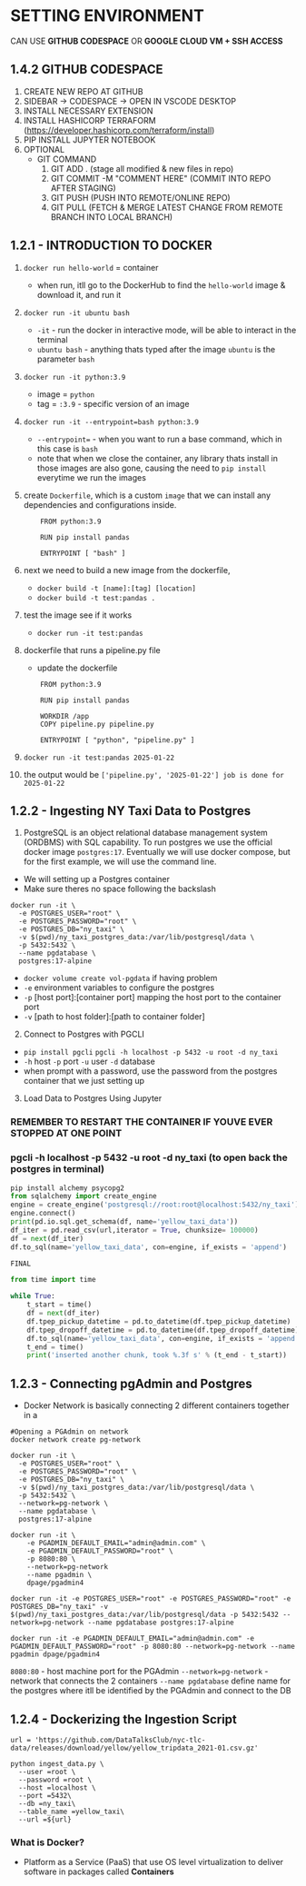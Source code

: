 # SETTING ENVIRONMENT
CAN USE **GITHUB CODESPACE** OR **GOOGLE CLOUD VM + SSH ACCESS**

## 1.4.2 GITHUB CODESPACE
1. CREATE NEW REPO AT GITHUB
2. SIDEBAR -> CODESPACE -> OPEN IN VSCODE DESKTOP
3. INSTALL NECESSARY EXTENSION
4. INSTALL HASHICORP TERRAFORM (https://developer.hashicorp.com/terraform/install)
5. PIP INSTALL JUPYTER NOTEBOOK
6. OPTIONAL
    - GIT COMMAND
        1. GIT ADD . (stage all modified & new files in repo)
        2. GIT COMMIT -M "COMMENT HERE" (COMMIT INTO REPO AFTER STAGING)
        3. GIT PUSH (PUSH INTO REMOTE/ONLINE REPO)
        4. GIT PULL (FETCH & MERGE LATEST CHANGE FROM REMOTE BRANCH INTO LOCAL BRANCH)

## 1.2.1 - INTRODUCTION TO DOCKER
1. ``` docker run hello-world ``` = container
    
    - when run, itll go to the DockerHub to find the ``` hello-world ``` image & download it, and run it
2. ``` docker run -it ubuntu bash ```
    
    - ``` -it ``` - run the docker in interactive mode, will be able to interact in the terminal
    - ``` ubuntu bash ``` - anything thats typed after the image ```ubuntu``` is the parameter ```bash```
3. ``` docker run -it python:3.9 ```
    
    - image = ```python```
    - tag = ``` :3.9 ``` - specific version of an image
4. ``` docker run -it --entrypoint=bash python:3.9 ```

    - ``` --entrypoint= ``` - when you want to run a base command, which in this case is ```bash```
    - note that when we close the container, any library thats install in those images are also gone, causing the need to ```pip install``` everytime we run the images
5. create ```Dockerfile```, which is a custom ```image``` that we can install any dependencies and configurations inside.
    
    ``` docker
        FROM python:3.9

        RUN pip install pandas

        ENTRYPOINT [ "bash" ]
    ``` 
6. next we need to build a new image from the dockerfile,

    - ```docker build -t [name]:[tag] [location]```
    - ```docker build -t test:pandas .```
7. test the image see if it works

    - ```docker run -it test:pandas```

8. dockerfile that runs a pipeline.py file
    
    - update the dockerfile
    ``` docker
        FROM python:3.9

        RUN pip install pandas

        WORKDIR /app
        COPY pipeline.py pipeline.py

        ENTRYPOINT [ "python", "pipeline.py" ]
    ``` 
9.  ```docker run -it test:pandas 2025-01-22```
10. the output would be ```['pipeline.py', '2025-01-22'] job is done for 2025-01-22```

## 1.2.2 - Ingesting NY Taxi Data to Postgres

1. PostgreSQL is an object relational database management system (ORDBMS) with SQL capability. To run postgres we use the official docker image ```postgres:17```. Eventually we will use docker compose, but for the first example, we will use the command line.
- We will setting up a Postgres container
- Make sure theres no space following the backslash
```
docker run -it \
  -e POSTGRES_USER="root" \
  -e POSTGRES_PASSWORD="root" \
  -e POSTGRES_DB="ny_taxi" \
  -v $(pwd)/ny_taxi_postgres_data:/var/lib/postgresql/data \
  -p 5432:5432 \
  --name pgdatabase \
  postgres:17-alpine
```
- ```docker volume create vol-pgdata``` if having problem
- ```-e``` environment variables to configure the postgres
- ```-p``` [host port]:[container port] mapping the host port to the container port
- ```-v``` [path to host folder]:[path to container folder]

2. Connect to Postgres with PGCLI

- ```pip install pgcli```
```pgcli -h localhost -p 5432 -u root -d ny_taxi```
- ```-h``` host ```-p``` port ```-u``` user ```-d``` database
- when prompt with a password, use the password from the postgres container that we just setting up

3. Load Data to Postgres Using Jupyter
### REMEMBER TO RESTART THE CONTAINER IF YOUVE EVER STOPPED AT ONE POINT
### pgcli -h localhost -p 5432 -u root -d ny_taxi (to open back the postgres in terminal)
```python
pip install alchemy psycopg2
from sqlalchemy import create_engine
engine = create_engine('postgresql://root:root@localhost:5432/ny_taxi')
engine.connect()
print(pd.io.sql.get_schema(df, name='yellow_taxi_data'))
df_iter = pd.read_csv(url,iterator = True, chunksize= 100000)
df = next(df_iter)
df.to_sql(name='yellow_taxi_data', con=engine, if_exists = 'append')

FINAL

from time import time

while True:
    t_start = time()
    df = next(df_iter)
    df.tpep_pickup_datetime = pd.to_datetime(df.tpep_pickup_datetime)
    df.tpep_dropoff_datetime = pd.to_datetime(df.tpep_dropoff_datetime)
    df.to_sql(name='yellow_taxi_data', con=engine, if_exists = 'append')
    t_end = time()
    print('inserted another chunk, took %.3f s' % (t_end - t_start))
```

## 1.2.3 - Connecting pgAdmin and Postgres
- Docker Network is basically connecting 2 different containers together in a
```docker 
#Opening a PGAdmin on network
docker network create pg-network

docker run -it \
  -e POSTGRES_USER="root" \
  -e POSTGRES_PASSWORD="root" \
  -e POSTGRES_DB="ny_taxi" \
  -v $(pwd)/ny_taxi_postgres_data:/var/lib/postgresql/data \
  -p 5432:5432 \
  --network=pg-network \
  --name pgdatabase \
  postgres:17-alpine

docker run -it \
    -e PGADMIN_DEFAULT_EMAIL="admin@admin.com" \
    -e PGADMIN_DEFAULT_PASSWORD="root" \
    -p 8080:80 \
    --network=pg-network
    --name pgadmin \
    dpage/pgadmin4
```

```docker run -it -e POSTGRES_USER="root" -e POSTGRES_PASSWORD="root" -e POSTGRES_DB="ny_taxi" -v $(pwd)/ny_taxi_postgres_data:/var/lib/postgresql/data -p 5432:5432 --network=pg-network --name pgdatabase postgres:17-alpine```

```docker run -it -e PGADMIN_DEFAULT_EMAIL="admin@admin.com" -e PGADMIN_DEFAULT_PASSWORD="root" -p 8080:80 --network=pg-network --name pgadmin dpage/pgadmin4```


```8080:80``` - host machine port for the PGAdmin
```--network=pg-network``` - network that connects the 2 containers
```--name pgdatabase``` define name for the postgres where itll be identified by the PGAdmin and connect to the DB

## 1.2.4 - Dockerizing the Ingestion Script

```
url = 'https://github.com/DataTalksClub/nyc-tlc-data/releases/download/yellow/yellow_tripdata_2021-01.csv.gz'

python ingest_data.py \
  --user =root \
  --password =root \ 
  --host =localhost \
  --port =5432\
  --db =ny_taxi\
  --table_name =yellow_taxi\ 
  --url =${url}
```











### What is Docker?
- Platform as a Service (PaaS) that use OS level virtualization to deliver software in packages called **Containers**